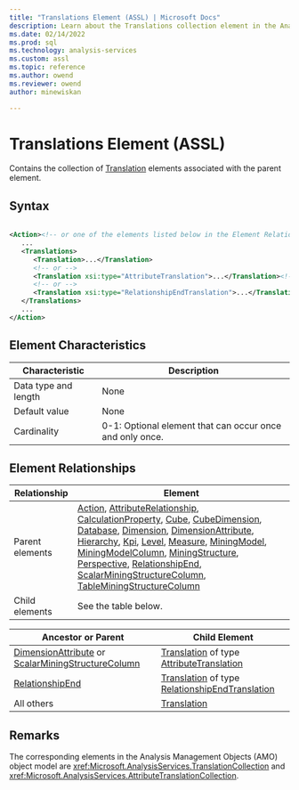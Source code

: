 ```yaml
---
title: "Translations Element (ASSL) | Microsoft Docs"
description: Learn about the Translations collection element in the Analysis Services Scripting Language (ASSL) schema.
ms.date: 02/14/2022
ms.prod: sql
ms.technology: analysis-services
ms.custom: assl
ms.topic: reference
ms.author: owend
ms.reviewer: owend
author: minewiskan

---
```

# Translations Element (ASSL)

  Contains the collection of [Translation](../objects/translation-element-assl.md) elements associated with the parent element.  
  
## Syntax  
  
```xml  
  
<Action><!-- or one of the elements listed below in the Element Relationships table -->  
   ...  
   <Translations>  
      <Translation>...</Translation>  
      <!-- or -->  
      <Translation xsi:type="AttributeTranslation">...</Translation><!-- parent: DimensionAttribute or ScalarMiningStructureColumn -->  
      <!-- or -->  
      <Translation xsi:type="RelationshipEndTranslation">...</Translation><!-- parent: RelationshipEnd -->  
   </Translations>  
   ...  
</Action>  
```  
  
## Element Characteristics  
  
|Characteristic|Description|  
|--------------------|-----------------|  
|Data type and length|None|  
|Default value|None|  
|Cardinality|0-1: Optional element that can occur once and only once.|  
  
## Element Relationships  
  
|Relationship|Element|  
|------------------|-------------|  
|Parent elements|[Action](../objects/action-element-assl.md), [AttributeRelationship](../objects/attributerelationship-element-assl.md), [CalculationProperty](../objects/calculationproperty-element-assl.md), [Cube](../objects/cube-element-assl.md), [CubeDimension](../data-type/cubedimension-data-type-assl.md), [Database](../objects/database-element-assl.md), [Dimension](../objects/dimension-element-assl.md), [DimensionAttribute](../data-type/dimensionattribute-data-type-assl.md), [Hierarchy](../objects/hierarchy-element-assl.md), [Kpi](../objects/kpi-element-assl.md), [Level](../objects/level-element-assl.md), [Measure](../objects/measure-element-assl.md), [MiningModel](../objects/miningmodel-element-assl.md), [MiningModelColumn](../data-type/miningmodelcolumn-data-type-assl.md), [MiningStructure](../objects/miningstructure-element-assl.md), [Perspective](../objects/perspective-element-assl.md), [RelationshipEnd](../data-type/relationshipend-data-type-assl.md), [ScalarMiningStructureColumn](../data-type/scalarminingstructurecolumn-data-type-assl.md), [TableMiningStructureColumn](../data-type/tableminingstructurecolumn-data-type-assl.md)|  
|Child elements|See the table below.|  
  
|Ancestor or Parent|Child Element|  
|------------------------|-------------------|  
|[DimensionAttribute](../data-type/dimensionattribute-data-type-assl.md) or [ScalarMiningStructureColumn](../data-type/scalarminingstructurecolumn-data-type-assl.md)|[Translation](../objects/translation-element-assl.md) of type [AttributeTranslation](../data-type/attributetranslation-data-type-assl.md)|  
|[RelationshipEnd](../data-type/relationshipend-data-type-assl.md)|[Translation](../data-type/relationshipendtranslation-element-assl.md) of type [RelationshipEndTranslation](../data-type/relationshipendtranslation-element-assl.md)|  
|All others|[Translation](../objects/translation-element-assl.md)|  
  
## Remarks  
 The corresponding elements in the Analysis Management Objects (AMO) object model are <xref:Microsoft.AnalysisServices.TranslationCollection> and <xref:Microsoft.AnalysisServices.AttributeTranslationCollection>.  
